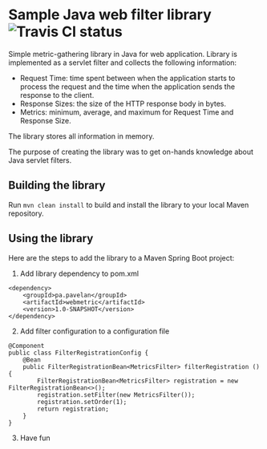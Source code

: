 # Sample Java web filter library ![Travis CI status](https://travis-ci.com/AnatolyevPavel/webmetrics.svg?branch=master)
Simple metric-gathering library in Java for web application. Library is implemented as a servlet filter and collects the following information:
* Request Time: time spent between when the application starts to process the request and the time when the application sends the response to the client.
* Response Sizes: the size of the HTTP response body in bytes.
* Metrics: minimum, average, and maximum for Request Time and Response Size.

The library stores all information in memory.

The purpose of creating the library was to get on-hands knowledge about Java servlet filters.

## Building the library
Run `mvn clean install` to build and install the library to your local Maven repository.

## Using the library
Here are the steps to add the library to a Maven Spring Boot project:
1. Add library dependency to pom.xml
```
<dependency>
	<groupId>pa.pavelan</groupId>
	<artifactId>webmetric</artifactId>
	<version>1.0-SNAPSHOT</version>
</dependency>
```
2. Add filter configuration to a configuration file
```
@Component
public class FilterRegistrationConfig {
    @Bean
    public FilterRegistrationBean<MetricsFilter> filterRegistration () {
        FilterRegistrationBean<MetricsFilter> registration = new FilterRegistrationBean<>();
        registration.setFilter(new MetricsFilter());
        registration.setOrder(1);
        return registration;
    }
}
```
3. Have fun
